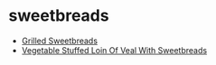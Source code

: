 # sweetbreads

 * [Grilled Sweetbreads](../index/g/grilled-sweetbreads-234665.json)
 * [Vegetable Stuffed Loin Of Veal With Sweetbreads](../index/v/vegetable-stuffed-loin-of-veal-with-sweetbreads-109214.json)
